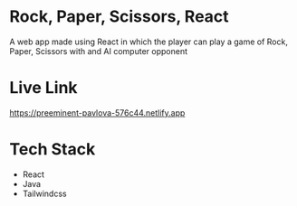 # Rock, Paper, Scissors, React
A web app made using React in which the player can play a game of Rock, Paper, Scissors with and AI computer opponent

# Live Link
https://preeminent-pavlova-576c44.netlify.app


# Tech Stack
- React
- Java
- Tailwindcss
